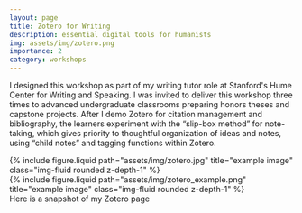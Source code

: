 ```yaml
---
layout: page
title: Zotero for Writing
description: essential digital tools for humanists
img: assets/img/zotero.png
importance: 2
category: workshops
---
```


I designed this workshop as part of my writing tutor role at Stanford's Hume Center for Writing and Speaking. I was invited to deliver this workshop three times to advanced undergraduate classrooms preparing honors theses and capstone projects. After I demo Zotero for citation management and bibliography, the learners experiment with the “slip-box method” for note-taking, which gives priority to thoughtful organization of ideas and notes, using “child notes” and tagging functions within Zotero. 


<div class="row justify-content-sm-center">
    <div class="col-sm-8 mt-3 mt-md-0">
        {% include figure.liquid path="assets/img/zotero.jpg" title="example image" class="img-fluid rounded z-depth-1" %}
    </div>
    <div class="col-sm-4 mt-3 mt-md-0">
        {% include figure.liquid path="assets/img/zotero_example.png" title="example image" class="img-fluid rounded z-depth-1" %}
    </div>
</div>
<div class="caption">
    Here is a snapshot of my Zotero page
</div>
